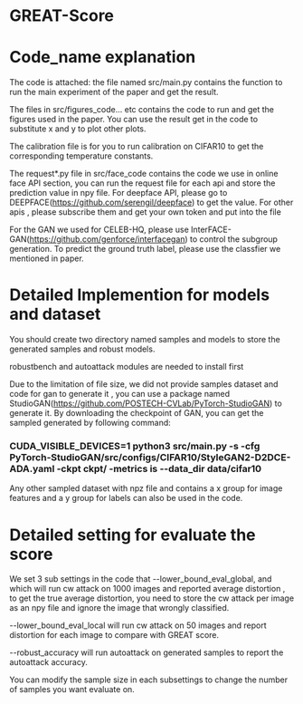 # GREAT-Score

# Code_name explanation
The code is attached: the file named src/main.py contains the function to run the main experiment of the paper and get the result.

The  files in src/figures_code... etc contains the code to run and get the figures used in the paper. You can use the result get in the code to substitute x and y  to plot other plots.

The calibration file is for you to run calibration on CIFAR10 to get the corresponding temperature constants.

The request*.py file in src/face_code contains the code we use in online face API section, you can run the request file for each api and store the prediction value in npy file. For deepface API, please go to DEEPFACE(https://github.com/serengil/deepface) to get the value. For other apis , please subscribe them and get your own token and put into the file

For the GAN we used for CELEB-HQ, please use InterFACE-GAN(https://github.com/genforce/interfacegan) to control the subgroup generation. To predict the ground truth label, please use the classfier we mentioned in paper.

# Detailed Implemention for models and dataset
You should create two directory named samples and models to store the generated samples and robust models.

robustbench and autoattack modules are needed to install first

Due to the limitation of file size, we did not provide samples dataset and code for gan to generate it , you can use a package named StudioGAN(https://github.com/POSTECH-CVLab/PyTorch-StudioGAN) to generate it. By downloading the checkpoint of GAN, you can get the sampled generated by following command:

### CUDA_VISIBLE_DEVICES=1   python3 src/main.py -s -cfg PyTorch-StudioGAN/src/configs/CIFAR10/StyleGAN2-D2DCE-ADA.yaml -ckpt ckpt/ -metrics is --data_dir data/cifar10

Any other sampled dataset with npz file and  contains a x group for image features and a y group for labels can also be used in the code.

# Detailed setting for evaluate the score
We set 3 sub settings in the code that --lower_bound_eval_global,  and  which will run cw attack on 1000 images and reported average distortion , to get the true average distortion, you need to store the cw attack per image as an npy file and ignore the image that wrongly classified.

--lower_bound_eval_local will run cw attack on 50 images and report distortion for each image to compare with GREAT score.

--robust_accuracy will run autoattack on generated samples to report the autoattack accuracy.

You can modify the sample size in each subsettings to change the number of samples you want evaluate on.

